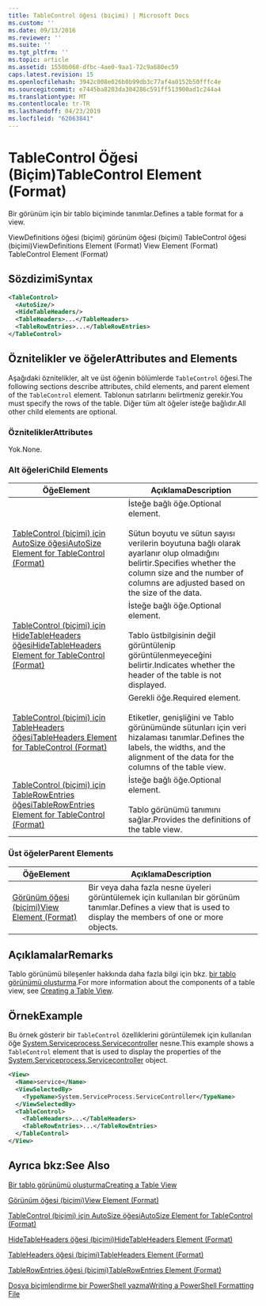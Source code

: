 ```yaml
---
title: TableControl öğesi (biçimi) | Microsoft Docs
ms.custom: ''
ms.date: 09/13/2016
ms.reviewer: ''
ms.suite: ''
ms.tgt_pltfrm: ''
ms.topic: article
ms.assetid: 1550b068-dfbc-4ae0-9aa1-72c9a680ec59
caps.latest.revision: 15
ms.openlocfilehash: 3942c008e026b0b99db3c77af4a0152b50fffc4e
ms.sourcegitcommit: e7445ba8203da304286c591ff513900ad1c244a4
ms.translationtype: MT
ms.contentlocale: tr-TR
ms.lasthandoff: 04/23/2019
ms.locfileid: "62063841"
---
```

# <a name="tablecontrol-element-format"></a><span data-ttu-id="74db6-102">TableControl Öğesi (Biçim)</span><span class="sxs-lookup"><span data-stu-id="74db6-102">TableControl Element (Format)</span></span>

<span data-ttu-id="74db6-103">Bir görünüm için bir tablo biçiminde tanımlar.</span><span class="sxs-lookup"><span data-stu-id="74db6-103">Defines a table format for a view.</span></span>

<span data-ttu-id="74db6-104">ViewDefinitions öğesi (biçimi) görünüm öğesi (biçimi) TableControl öğesi (biçimi)</span><span class="sxs-lookup"><span data-stu-id="74db6-104">ViewDefinitions Element (Format) View Element (Format) TableControl Element (Format)</span></span>

## <a name="syntax"></a><span data-ttu-id="74db6-105">Sözdizimi</span><span class="sxs-lookup"><span data-stu-id="74db6-105">Syntax</span></span>

```xml
<TableControl>
  <AutoSize/>
  <HideTableHeaders/>
  <TableHeaders>...</TableHeaders>
  <TableRowEntries>...</TableRowEntries>
</TableControl>

```

## <a name="attributes-and-elements"></a><span data-ttu-id="74db6-106">Öznitelikler ve öğeler</span><span class="sxs-lookup"><span data-stu-id="74db6-106">Attributes and Elements</span></span>

<span data-ttu-id="74db6-107">Aşağıdaki öznitelikler, alt ve üst öğenin bölümlerde `TableControl` öğesi.</span><span class="sxs-lookup"><span data-stu-id="74db6-107">The following sections describe attributes, child elements, and parent element of the `TableControl` element.</span></span> <span data-ttu-id="74db6-108">Tablonun satırlarını belirtmeniz gerekir.</span><span class="sxs-lookup"><span data-stu-id="74db6-108">You must specify the rows of the table.</span></span> <span data-ttu-id="74db6-109">Diğer tüm alt öğeler isteğe bağlıdır.</span><span class="sxs-lookup"><span data-stu-id="74db6-109">All other child elements are optional.</span></span>

### <a name="attributes"></a><span data-ttu-id="74db6-110">Öznitelikler</span><span class="sxs-lookup"><span data-stu-id="74db6-110">Attributes</span></span>

<span data-ttu-id="74db6-111">Yok.</span><span class="sxs-lookup"><span data-stu-id="74db6-111">None.</span></span>

### <a name="child-elements"></a><span data-ttu-id="74db6-112">Alt öğeleri</span><span class="sxs-lookup"><span data-stu-id="74db6-112">Child Elements</span></span>

|<span data-ttu-id="74db6-113">Öğe</span><span class="sxs-lookup"><span data-stu-id="74db6-113">Element</span></span>|<span data-ttu-id="74db6-114">Açıklama</span><span class="sxs-lookup"><span data-stu-id="74db6-114">Description</span></span>|
|-------------|-----------------|
|[<span data-ttu-id="74db6-115">TableControl (biçimi) için AutoSize öğesi</span><span class="sxs-lookup"><span data-stu-id="74db6-115">AutoSize Element for TableControl (Format)</span></span>](./autosize-element-for-tablecontrol-format.md)|<span data-ttu-id="74db6-116">İsteğe bağlı öğe.</span><span class="sxs-lookup"><span data-stu-id="74db6-116">Optional element.</span></span><br /><br /> <span data-ttu-id="74db6-117">Sütun boyutu ve sütun sayısı verilerin boyutuna bağlı olarak ayarlanır olup olmadığını belirtir.</span><span class="sxs-lookup"><span data-stu-id="74db6-117">Specifies whether the column size and the number of columns are adjusted based on the size of the data.</span></span>|
|[<span data-ttu-id="74db6-118">TableControl (biçimi) için HideTableHeaders öğesi</span><span class="sxs-lookup"><span data-stu-id="74db6-118">HideTableHeaders Element for TableControl (Format)</span></span>](./hidetableheaders-element-format.md)|<span data-ttu-id="74db6-119">İsteğe bağlı öğe.</span><span class="sxs-lookup"><span data-stu-id="74db6-119">Optional element.</span></span><br /><br /> <span data-ttu-id="74db6-120">Tablo üstbilgisinin değil görüntülenip görüntülenmeyeceğini belirtir.</span><span class="sxs-lookup"><span data-stu-id="74db6-120">Indicates whether the header of the table is not displayed.</span></span>|
|[<span data-ttu-id="74db6-121">TableControl (biçimi) için TableHeaders öğesi</span><span class="sxs-lookup"><span data-stu-id="74db6-121">TableHeaders Element for TableControl (Format)</span></span>](./tableheaders-element-format.md)|<span data-ttu-id="74db6-122">Gerekli öğe.</span><span class="sxs-lookup"><span data-stu-id="74db6-122">Required element.</span></span><br /><br /> <span data-ttu-id="74db6-123">Etiketler, genişliğini ve Tablo görünümünde sütunları için veri hizalaması tanımlar.</span><span class="sxs-lookup"><span data-stu-id="74db6-123">Defines the labels, the widths, and the alignment of the data for the columns of the table view.</span></span>|
|[<span data-ttu-id="74db6-124">TableControl (biçimi) için TableRowEntries öğesi</span><span class="sxs-lookup"><span data-stu-id="74db6-124">TableRowEntries Element for TableControl (Format)</span></span>](./tablerowentries-element-for-tablecontrol-format.md)|<span data-ttu-id="74db6-125">İsteğe bağlı öğe.</span><span class="sxs-lookup"><span data-stu-id="74db6-125">Optional element.</span></span><br /><br /> <span data-ttu-id="74db6-126">Tablo görünümü tanımını sağlar.</span><span class="sxs-lookup"><span data-stu-id="74db6-126">Provides the definitions of the table view.</span></span>|

### <a name="parent-elements"></a><span data-ttu-id="74db6-127">Üst öğeler</span><span class="sxs-lookup"><span data-stu-id="74db6-127">Parent Elements</span></span>

|<span data-ttu-id="74db6-128">Öğe</span><span class="sxs-lookup"><span data-stu-id="74db6-128">Element</span></span>|<span data-ttu-id="74db6-129">Açıklama</span><span class="sxs-lookup"><span data-stu-id="74db6-129">Description</span></span>|
|-------------|-----------------|
|[<span data-ttu-id="74db6-130">Görünüm öğesi (biçimi)</span><span class="sxs-lookup"><span data-stu-id="74db6-130">View Element (Format)</span></span>](./view-element-format.md)|<span data-ttu-id="74db6-131">Bir veya daha fazla nesne üyeleri görüntülemek için kullanılan bir görünüm tanımlar.</span><span class="sxs-lookup"><span data-stu-id="74db6-131">Defines a view that is used to display the members of one or more objects.</span></span>|

## <a name="remarks"></a><span data-ttu-id="74db6-132">Açıklamalar</span><span class="sxs-lookup"><span data-stu-id="74db6-132">Remarks</span></span>

<span data-ttu-id="74db6-133">Tablo görünümü bileşenler hakkında daha fazla bilgi için bkz. [bir tablo görünümü oluşturma](./creating-a-table-view.md).</span><span class="sxs-lookup"><span data-stu-id="74db6-133">For more information about the components of a table view, see [Creating a Table View](./creating-a-table-view.md).</span></span>

## <a name="example"></a><span data-ttu-id="74db6-134">Örnek</span><span class="sxs-lookup"><span data-stu-id="74db6-134">Example</span></span>

<span data-ttu-id="74db6-135">Bu örnek gösterir bir `TableControl` özelliklerini görüntülemek için kullanılan öğe [System.Serviceprocess.Servicecontroller](/dotnet/api/System.ServiceProcess.ServiceController) nesne.</span><span class="sxs-lookup"><span data-stu-id="74db6-135">This example shows a `TableControl` element that is used to display the properties of the [System.Serviceprocess.Servicecontroller](/dotnet/api/System.ServiceProcess.ServiceController) object.</span></span>

```xml
<View>
  <Name>service</Name>
  <ViewSelectedBy>
    <TypeName>System.ServiceProcess.ServiceController</TypeName>
  </ViewSelectedBy>
  <TableControl>
    <TableHeaders>...</TableHeaders>
    <TableRowEntries>...</TableRowEntries>
  </TableControl>
</View>

```

## <a name="see-also"></a><span data-ttu-id="74db6-136">Ayrıca bkz:</span><span class="sxs-lookup"><span data-stu-id="74db6-136">See Also</span></span>

[<span data-ttu-id="74db6-137">Bir tablo görünümü oluşturma</span><span class="sxs-lookup"><span data-stu-id="74db6-137">Creating a Table View</span></span>](./creating-a-table-view.md)

[<span data-ttu-id="74db6-138">Görünüm öğesi (biçimi)</span><span class="sxs-lookup"><span data-stu-id="74db6-138">View Element (Format)</span></span>](./view-element-format.md)

[<span data-ttu-id="74db6-139">TableControl (biçimi) için AutoSize öğesi</span><span class="sxs-lookup"><span data-stu-id="74db6-139">AutoSize Element for TableControl (Format)</span></span>](./autosize-element-for-tablecontrol-format.md)

[<span data-ttu-id="74db6-140">HideTableHeaders öğesi (biçimi)</span><span class="sxs-lookup"><span data-stu-id="74db6-140">HideTableHeaders Element (Format)</span></span>](./hidetableheaders-element-format.md)

[<span data-ttu-id="74db6-141">TableHeaders öğesi (biçimi)</span><span class="sxs-lookup"><span data-stu-id="74db6-141">TableHeaders Element (Format)</span></span>](./tableheaders-element-format.md)

[<span data-ttu-id="74db6-142">TableRowEntries öğesi (biçimi)</span><span class="sxs-lookup"><span data-stu-id="74db6-142">TableRowEntries Element (Format)</span></span>](./tablerowentries-element-for-tablecontrol-format.md)

[<span data-ttu-id="74db6-143">Dosya biçimlendirme bir PowerShell yazma</span><span class="sxs-lookup"><span data-stu-id="74db6-143">Writing a PowerShell Formatting File</span></span>](./writing-a-powershell-formatting-file.md)
